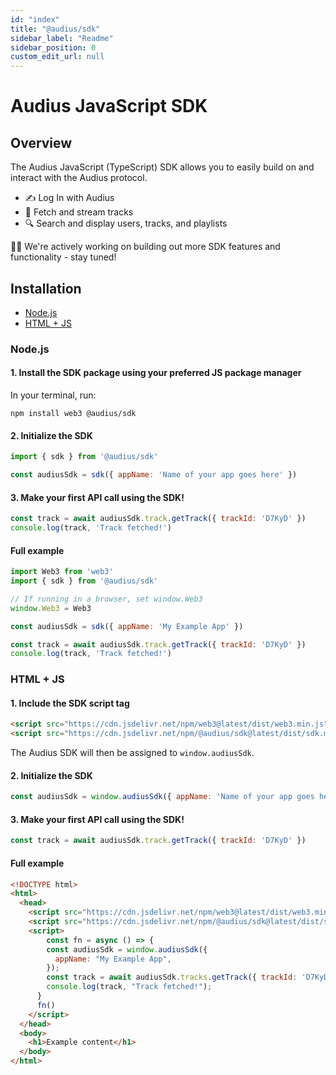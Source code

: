 ```yaml
---
id: "index"
title: "@audius/sdk"
sidebar_label: "Readme"
sidebar_position: 0
custom_edit_url: null
---
```


# Audius JavaScript SDK

## Overview

The Audius JavaScript (TypeScript) SDK allows you to easily build on and interact with the Audius protocol.
- ✍️ Log In with Audius
- 🎵 Fetch and stream tracks
- 🔍 Search and display users, tracks, and playlists

👷‍♀️ We're actively working on building out more SDK features and functionality - stay tuned!

## Installation

- [Node.js](#nodejs)
- [HTML + JS](#html--js)

### Node.js

#### 1. Install the SDK package using your preferred JS package manager

In your terminal, run:

```bash"
npm install web3 @audius/sdk
```

#### 2. Initialize the SDK

```js
import { sdk } from '@audius/sdk'

const audiusSdk = sdk({ appName: 'Name of your app goes here' })
```

#### 3. Make your first API call using the SDK!

```js
const track = await audiusSdk.track.getTrack({ trackId: 'D7KyD' })
console.log(track, 'Track fetched!')
```

#### Full example

```js title="app.js" showLineNumbers
import Web3 from 'web3'
import { sdk } from '@audius/sdk'

// If running in a browser, set window.Web3
window.Web3 = Web3

const audiusSdk = sdk({ appName: 'My Example App' })

const track = await audiusSdk.track.getTrack({ trackId: 'D7KyD' })
console.log(track, 'Track fetched!')
```

### HTML + JS

#### 1. Include the SDK script tag

```html
<script src="https://cdn.jsdelivr.net/npm/web3@latest/dist/web3.min.js"></script>
<script src="https://cdn.jsdelivr.net/npm/@audius/sdk@latest/dist/sdk.min.js"></script>
```

The Audius SDK will then be assigned to `window.audiusSdk`.

#### 2. Initialize the SDK

```js
const audiusSdk = window.audiusSdk({ appName: 'Name of your app goes here' })
```

#### 3. Make your first API call using the SDK!

```js
const track = await audiusSdk.track.getTrack({ trackId: 'D7KyD' })
```

#### Full example

```html title="index.html" showLineNumbers
<!DOCTYPE html>
<html>
  <head>
    <script src="https://cdn.jsdelivr.net/npm/web3@latest/dist/web3.min.js"></script>
    <script src="https://cdn.jsdelivr.net/npm/@audius/sdk@latest/dist/sdk.min.js"></script>
    <script>
    	const fn = async () => {
        const audiusSdk = window.audiusSdk({
          appName: "My Example App",
        });
        const track = await audiusSdk.tracks.getTrack({ trackId: 'D7KyD' });
        console.log(track, "Track fetched!");
      }
      fn()
    </script>
  </head>
  <body>
    <h1>Example content</h1>
  </body>
</html>
```
